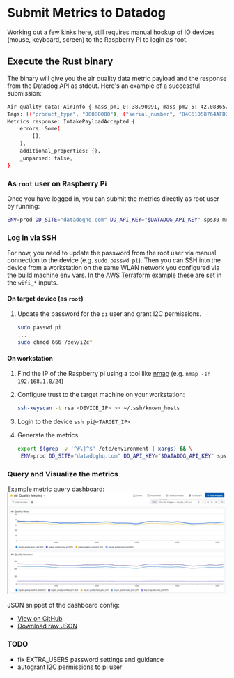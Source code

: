# Submit Metrics to Datadog

Working out a few kinks here, still requires manual hookup of IO devices (mouse, keyboard, screen) to the Raspberry PI to login as root.

## Execute the Rust binary

The binary will give you the air quality data metric payload and the response from the Datadog API as stdout.  Here's an example of a successful submission:

```bash
Air quality data: AirInfo { mass_pm1_0: 38.90991, mass_pm2_5: 42.083652, mass_pm4_0: 42.86556, mass_pm10: 43.25561, number_pm0_5: 268.4069, number_pm1_0: 308.6405, number_pm2_5: 310.38068, number_pm4_0: 310.62778, number_pm10: 310.71844, typical_size: 0.46319675 }
Tags: [("product_type", "00080000"), ("serial_number", "84C61058764AFD26"), ("firmware_version", "2.3")]
Metrics response: IntakePayloadAccepted {
    errors: Some(
        [],
    ),
    additional_properties: {},
    _unparsed: false,
}
```

### As `root` user on Raspberry Pi

Once you have logged in, you can submit the metrics directly as root user by running:

```bash
ENV=prod DD_SITE="datadoghq.com" DD_API_KEY="$DATADOG_API_KEY" sps30-metrics
```

### Log in via SSH

For now, you need to update the password from the root user via manual connection to the device (e.g. `sudo passwd pi`).  Then you can SSH into the device from a workstation on the same WLAN network you configured via the build machine env vars.  In the [AWS Terraform example](../build/clouds/) these are set in the `wifi_*` inputs.

#### On target device (as `root`)
1. Update the password for the `pi` user and grant I2C permissions.

    ```bash
    sudo passwd pi
    ...
    sudo chmod 666 /dev/i2c*
    ```

#### On workstation
1. Find the IP of the Raspberry pi using a tool like [nmap](https://nmap.org/)  (e.g. `nmap -sn 192.168.1.0/24`)
2. Configure trust to the target machine on your workstation:

    ```bash
    ssh-keyscan -t rsa <DEVICE_IP> >> ~/.ssh/known_hosts
    ```
3. Login to the device `ssh pi@<TARGET_IP>`
4.  Generate the metrics

    ```bash
    export $(grep -v '^#\|^$' /etc/environment | xargs) && \
     ENV=prod DD_SITE="datadoghq.com" DD_API_KEY="$DATADOG_API_KEY" sps30-metrics
    ```

### Query and Visualize the metrics

Example metric query dashboard:
![metrics](images/air_quality_dash.jpeg)


JSON snippet of the dashboard config:
- [View on GitHub](docs/assets/dashboard.json)
- [Download raw JSON](https://raw.githubusercontent.com/cahillsf/rpi-particulate-sensor/main/docs/config/assets/dashboard.json)

### TODO
- fix EXTRA_USERS password settings and guidance
- autogrant I2C permissions to pi user